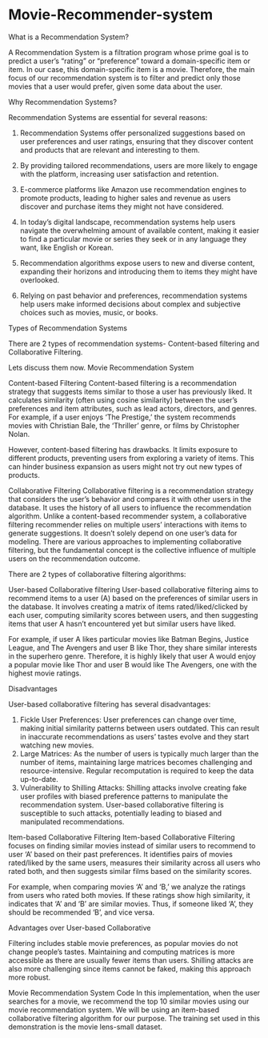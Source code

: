# Movie-Recommender-system

What is a Recommendation System?

A Recommendation System is a filtration program whose prime goal is to predict a user’s “rating” or “preference” toward a domain-specific item or item. In our case, this domain-specific item is a movie. Therefore, the main focus of our recommendation system is to filter and predict only those movies that a user would prefer, given some data about the user.

Why Recommendation Systems?

Recommendation Systems are essential for several reasons:

1. Recommendation Systems offer personalized suggestions based on user preferences and user ratings, ensuring that they discover content and products that are relevant and interesting to them.

2. By providing tailored recommendations, users are more likely to engage with the platform, increasing user satisfaction and retention.

3. E-commerce platforms like Amazon use recommendation engines to promote products, leading to higher sales and revenue as users discover and purchase items they might not have considered.

4. In today’s digital landscape, recommendation systems help users navigate the overwhelming amount of available content, making it easier to find a particular movie or series they seek or in any language they want, like English or Korean.

5. Recommendation algorithms expose users to new and diverse content, expanding their horizons and introducing them to items they might have overlooked.

6. Relying on past behavior and preferences, recommendation systems help users make informed decisions about complex and subjective choices such as movies, music, or books.


Types of Recommendation Systems

There are 2 types of recommendation systems- Content-based filtering and Collaborative Filtering. 

Lets discuss them now.
Movie Recommendation System

Content-based Filtering
Content-based filtering is a recommendation strategy that suggests items similar to those a user has previously liked. It calculates similarity (often using cosine similarity) between the user’s preferences and item attributes, such as lead actors, directors, and genres. For example, if a user enjoys ‘The Prestige,’ the system recommends movies with Christian Bale, the ‘Thriller’ genre, or films by Christopher Nolan.

However, content-based filtering has drawbacks. It limits exposure to different products, preventing users from exploring a variety of items. This can hinder business expansion as users might not try out new types of products.

Collaborative Filtering
Collaborative filtering is a recommendation strategy that considers the user’s behavior and compares it with other users in the database. It uses the history of all users to influence the recommendation algorithm. Unlike a content-based recommender system, a collaborative filtering recommender relies on multiple users’ interactions with items to generate suggestions. It doesn’t solely depend on one user’s data for modeling. There are various approaches to implementing collaborative filtering, but the fundamental concept is the collective influence of multiple users on the recommendation outcome.

There are 2 types of collaborative filtering algorithms:

User-based Collaborative filtering
User-based collaborative filtering aims to recommend items to a user (A) based on the preferences of similar users in the database. It involves creating a matrix of items rated/liked/clicked by each user, computing similarity scores between users, and then suggesting items that user A hasn’t encountered yet but similar users have liked.

For example, if user A likes particular movies like Batman Begins, Justice League, and The Avengers and user B like Thor, they share similar interests in the superhero genre. Therefore, it is highly likely that user A would enjoy a popular movie like Thor and user B would like The Avengers, one with the highest movie ratings.

Disadvantages

User-based collaborative filtering has several disadvantages:

1. Fickle User Preferences: User preferences can change over time, making initial similarity patterns between users outdated. This can result in inaccurate recommendations as users’ tastes evolve and they start watching new movies.
2. Large Matrices: As the number of users is typically much larger than the number of items, maintaining large matrices becomes challenging and resource-intensive. Regular recomputation is required to keep the data up-to-date.
3. Vulnerability to Shilling Attacks: Shilling attacks involve creating fake user profiles with biased preference patterns to manipulate the recommendation system. User-based collaborative filtering is susceptible to such attacks, potentially leading to biased and manipulated recommendations.

   
Item-based Collaborative Filtering
Item-based Collaborative Filtering focuses on finding similar movies instead of similar users to recommend to user ‘A’ based on their past preferences. It identifies pairs of movies rated/liked by the same users, measures their similarity across all users who rated both, and then suggests similar films based on the similarity scores.

For example, when comparing movies ‘A’ and ‘B,’ we analyze the ratings from users who rated both movies. If these ratings show high similarity, it indicates that ‘A’ and ‘B’ are similar movies. Thus, if someone liked ‘A’, they should be recommended ‘B’, and vice versa.

Advantages over User-based Collaborative

Filtering includes stable movie preferences, as popular movies do not change people’s tastes. Maintaining and computing matrices is more accessible as there are usually fewer items than users. Shilling attacks are also more challenging since items cannot be faked, making this approach more robust.

Movie Recommendation System Code
In this implementation, when the user searches for a movie, we recommend the top 10 similar movies using our movie recommendation system. We will be using an item-based collaborative filtering algorithm for our purpose. The training set used in this demonstration is the movie lens-small dataset.
